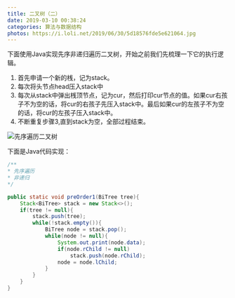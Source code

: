 ```yaml
---
title: 二叉树（二）
date: 2019-03-10 00:38:24
categories: 算法与数据结构
photos: https://i.loli.net/2019/06/30/5d18576fde5e621064.jpg
---
```


下面使用Java实现先序非递归遍历二叉树，开始之前我们先梳理一下它的执行逻辑。

1. 首先申请一个新的桟，记为stack。
2. 每次将头节点head压入stack中
3. 每次从stack中弹出桟顶节点，记为cur，然后打印cur节点的值。如果cur右孩子不为空的话，将cur的右孩子先压入stack中。最后如果cur的左孩子不为空的话，将cur的左孩子压入stack中。
4. 不断重复步骤3,直到stack为空，全部过程结束。

![先序遍历二叉树](https://ws1.sinaimg.cn/large/0066vfZIly1g0wxk309ytg30bn06y4qp.gif)

下面是Java代码实现：

```java
/**
* 先序遍历
* 非递归
*/

public static void preOrder1(BiTree tree){
    Stack<BiTree> stack = new Stack<>();
    if(tree != null){
        stack.push(tree);
        while(!stack.empty()){
            BiTree node = stack.pop();
            while(node != null){
                System.out.print(node.data);
                if(node.rChild != null)
                    stack.push(node.rChild);
                node = node.lChild;
            }
        }
    }
}

```